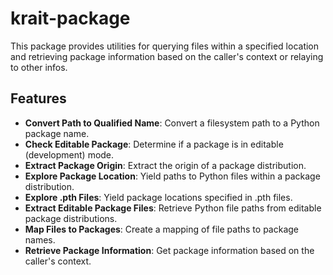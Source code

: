 # krait-package

This package provides utilities for querying files within a specified location and retrieving package information based on the caller's context or relaying to other infos.

## Features

- **Convert Path to Qualified Name**: Convert a filesystem path to a Python package name.
- **Check Editable Package**: Determine if a package is in editable (development) mode.
- **Extract Package Origin**: Extract the origin of a package distribution.
- **Explore Package Location**: Yield paths to Python files within a package distribution.
- **Explore .pth Files**: Yield package locations specified in .pth files.
- **Extract Editable Package Files**: Retrieve Python file paths from editable package distributions.
- **Map Files to Packages**: Create a mapping of file paths to package names.
- **Retrieve Package Information**: Get package information based on the caller's context.
